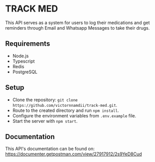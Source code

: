 # TRACK MED

This API serves as a system for users to log their medications and get reminders through Email and Whatsapp Messages to take their drugs.

## Requirements

* Node.js
* Typescript
* Redis
* PostgreSQL

## Setup

* Clone the repository: `git clone https://github.com/victornnamdii/track-med.git`.
* Route to the created directory and run `npm install`.
* Configure the environment variables from `.env.example` file.
* Start the server with `npm start`.

## Documentation

This API's documentation can be found on: https://documenter.getpostman.com/view/27917912/2s9YeD8Cud
